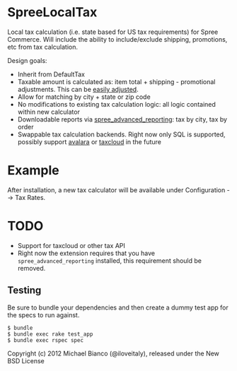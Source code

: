 SpreeLocalTax
=============

Local tax calculation (i.e. state based for US tax requirements) for Spree Commerce.
Will include the ability to include/exclude shipping, promotions, etc from tax calculation. 

Design goals:  

* Inherit from DefaultTax
* Taxable amount is calculated as: item total + shipping - promotional adjustments.
  This can be [easily adjusted](https://github.com/iloveitaly/spree_local_tax/blob/master/app/models/spree/calculator/local_tax.rb#L33).
* Allow for matching by city + state or zip code
* No modifications to existing tax calculation logic: all logic contained within new calculator
* Downloadable reports via [spree_advanced_reporting](http://github.com/iloveitaly/spree_advanced_reporting): tax by city, tax by order
* Swappable tax calculation backends. Right now only SQL is supported,
  possibly support [avalara](http://www.avalara.com/products/sdk) or [taxcloud](https://taxcloud.net/default.aspx) in the future

Example
=======

After installation, a new tax calculator will be available under Configuration --> Tax Rates.

TODO
====

* Support for taxcloud or other tax API
* Right now the extension requires that you have `spree_advanced_reporting` installed, this requirement should be removed.

Testing
-------

Be sure to bundle your dependencies and then create a dummy test app for the specs to run against.

    $ bundle
    $ bundle exec rake test_app
    $ bundle exec rspec spec

Copyright (c) 2012 Michael Bianco (@iloveitaly), released under the New BSD License
